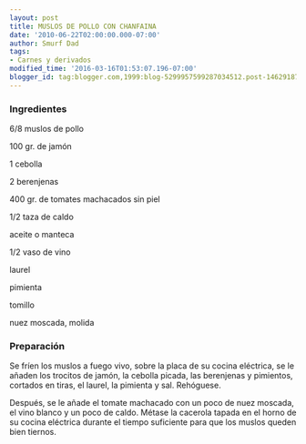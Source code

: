 ```yaml
---
layout: post
title: MUSLOS DE POLLO CON CHANFAINA
date: '2010-06-22T02:00:00.000-07:00'
author: Smurf Dad
tags:
- Carnes y derivados
modified_time: '2016-03-16T01:53:07.196-07:00'
blogger_id: tag:blogger.com,1999:blog-5299957599287034512.post-1462918749915724117
---
```


<h3>Ingredientes</h3>

6/8 muslos de pollo

100 gr. de jamón

1 cebolla

2 berenjenas

400 gr. de tomates machacados sin piel

1/2 taza de caldo

aceite o manteca

1/2 vaso de vino

laurel

pimienta

tomillo

nuez moscada, molida

<h3>Preparación</h3>

Se fríen los muslos a fuego vivo, sobre la placa de su cocina eléctrica, se le añaden los trocitos de jamón, la cebolla picada, las berenjenas y pimientos, cortados en tiras, el laurel, la pimienta y sal. Rehóguese.

Después, se le añade el tomate machacado con un poco de nuez moscada, el vino blanco y un poco de caldo. Métase la cacerola tapada en el horno de su cocina eléctrica durante el tiempo suficiente para que los muslos queden bien tiernos.

